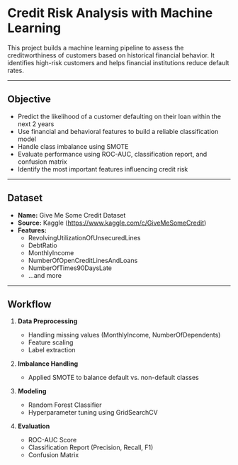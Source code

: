 # Credit Risk Analysis with Machine Learning

This project builds a machine learning pipeline to assess the creditworthiness of customers based on historical financial behavior. It identifies high-risk customers and helps financial institutions reduce default rates.

---

##  Objective

- Predict the likelihood of a customer defaulting on their loan within the next 2 years
- Use financial and behavioral features to build a reliable classification model
- Handle class imbalance using SMOTE
- Evaluate performance using ROC-AUC, classification report, and confusion matrix
- Identify the most important features influencing credit risk

---

## Dataset

- **Name:** Give Me Some Credit Dataset
- **Source:** Kaggle (https://www.kaggle.com/c/GiveMeSomeCredit)
- **Features:**
  - RevolvingUtilizationOfUnsecuredLines
  - DebtRatio
  - MonthlyIncome
  - NumberOfOpenCreditLinesAndLoans
  - NumberOfTimes90DaysLate
  - …and more

---

##  Workflow

1. **Data Preprocessing**
   - Handling missing values (MonthlyIncome, NumberOfDependents)
   - Feature scaling
   - Label extraction

2. **Imbalance Handling**
   - Applied SMOTE to balance default vs. non-default classes

3. **Modeling**
   - Random Forest Classifier
   - Hyperparameter tuning using GridSearchCV

4. **Evaluation**
   - ROC-AUC Score
   - Classification Report (Precision, Recall, F1)
   - Confusion Matrix
